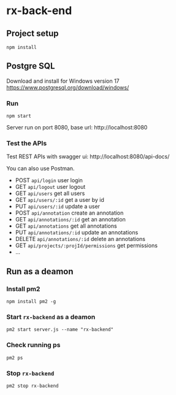 # rx-back-end



## Project setup
```
npm install
```
## Postgre SQL

Download and install for Windows version 17
https://www.postgresql.org/download/windows/


### Run
```
npm start
```
Server run on port 8080, base url: http://localhost:8080

### Test the APIs
Test REST APIs with swagger ui: http://localhost:8080/api-docs/

You can also use Postman.
- POST `api/login` user login
- GET `api/logout` user logout
- GET `api/users` get all users
- GET `api/users/:id` get a user by id
- PUT `api/users/:id` update a user
- POST `api/annotation` create an annotation
- GET `api/annotations/:id` get an annotation
- GET `api/annotations` get all annotations
- PUT `api/annotations/:id` update an annotations
- DELETE `api/annotations/:id` delete an annotations
- GET `api/projects/:projId/permissions` get permissions
- ...

## Run as a deamon

### Install pm2
```
npm install pm2 -g
```

### Start `rx-backend` as a deamon
```
pm2 start server.js --name "rx-backend"

```

### Check running ps
```
pm2 ps
```

### Stop `rx-backend`
```
pm2 stop rx-backend
```

